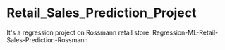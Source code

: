 # Retail_Sales_Prediction_Project


It's a regression project on Rossmann retail store. Regression-ML-Retail-Sales-Prediction-Rossmann
